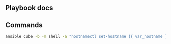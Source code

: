 ## Playbook docs

## Commands
```bash
ansible cube -b -m shell -a "hostnamectl set-hostname {{ var_hostname }}"
```

